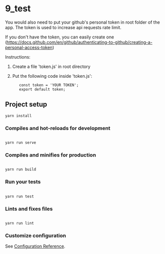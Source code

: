 # 9_test

You would also need to put your github's personal token in root folder of the app.
The token is used to increase api requests rate limit.

If you don't have the token, you can easily create one (https://docs.github.com/en/github/authenticating-to-github/creating-a-personal-access-token)

Instructions:

1. Create a file 'token.js' in root directory
2. Put the following code inside 'token.js':

   ```
      const token = 'YOUR TOKEN';
      export default token;
   ```

## Project setup

```
yarn install
```

### Compiles and hot-reloads for development

```

yarn run serve

```

### Compiles and minifies for production

```

yarn run build

```

### Run your tests

```

yarn run test

```

### Lints and fixes files

```

yarn run lint

```

### Customize configuration

See [Configuration Reference](https://cli.vuejs.org/config/).

```

```
